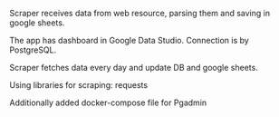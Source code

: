 Scraper receives data from web resource, parsing them and saving in google sheets.

The app has dashboard in Google Data Studio. Connection is by PostgreSQL.

Scraper fetches data every day and update DB and google sheets.

Using libraries for scraping: requests

Additionally added docker-compose file for Pgadmin 
